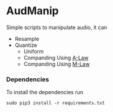 # AudManip

Simple scripts to manipulate audio, it can

- Resample
- Quantize
    - Uniform
    - Companding Using [A-Law](https://en.wikipedia.org/wiki/A-law_algorithm)
    - Companding Using [M-Law](https://en.wikipedia.org/wiki/%CE%9C-law_algorithm)

### Dependencies

To install the dependencies run
```
sudo pip3 install -r requirements.txt
```